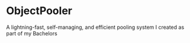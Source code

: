 # ObjectPooler
A lightning-fast, self-managing, and efficient pooling system I created as part of my Bachelors
